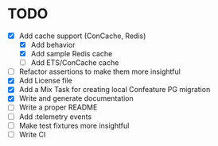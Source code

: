 # TODO
* [x] Add cache support (ConCache, Redis)
  * [x] Add behavior
  * [x] Add sample Redis cache
  * [ ] Add ETS/ConCache cache
* [ ] Refactor assertions to make them more insightful
* [x] Add License file
* [x] Add a Mix Task for creating local Confeature PG migration
* [x] Write and generate documentation
* [ ] Write a proper README
* [ ] Add :telemetry events
* [ ] Make test fixtures more insightful
* [ ] Write CI